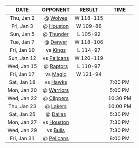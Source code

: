 |    DATE     |            OPPONENT            |  RESULT   |   TIME   |
|:-----------:|:------------------------------:|:---------:|:--------:|
| Thu, Jan 2  |  @ [Wolves](/r/timberwolves)   | W 118-115 |          |
| Fri, Jan 3  |    @ [Houston](/r/rockets)     | W 109-86  |          |
| Sun, Jan 5  |    @ [Thunder](/r/Thunder)     | L 105-92  |          |
| Tue, Jan 7  |  @ [Denver](/r/denvernuggets)  | W 118-106 |          |
| Fri, Jan 10 |      vs [Kings](/r/kings)      | L 114-97  |          |
| Sun, Jan 12 | vs [Pelicans](/r/NOLAPelicans) | W 120-119 |          |
| Wed, Jan 15 | @ [Raptors](/r/torontoraptors) | L 110-97  |          |
| Fri, Jan 17 |  vs [Magic](/r/OrlandoMagic)   | W 121-94  |          |
| Sat, Jan 18 |  vs [Hawks](/r/AtlantaHawks)   |           | 7:00 PM  |
| Mon, Jan 20 |   @ [Warriors](/r/warriors)    |           | 5:00 PM  |
| Wed, Jan 22 |  @ [Clippers](/r/LAClippers)   |           | 10:30 PM |
| Thu, Jan 23 |     @ [Lakers](/r/lakers)      |           | 10:00 PM |
| Sat, Jan 25 |    @ [Dallas](/r/Mavericks)    |           | 5:30 PM  |
| Mon, Jan 27 |    vs [Houston](/r/rockets)    |           | 7:30 PM  |
| Wed, Jan 29 |  vs [Bulls](/r/chicagobulls)   |           | 7:30 PM  |
| Fri, Jan 31 | @ [Pelicans](/r/NOLAPelicans)  |           | 8:00 PM  |